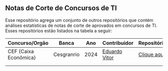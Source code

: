## Notas de Corte de Concursos de TI

Esse repositório agrega um conjunto de outros repositórios que contém análises estatísticas de notas de corte de aprovados em concursos de TI. Esses repositórios estão listados na tabela a seguir:

<table class="tg"><thead>
  <tr>
    <th class="tg-0pky">Concurso/Orgão</th>
    <th class="tg-0pky">Banca</th>
    <th class="tg-0pky">Ano</th>
    <th class="tg-0lax">Contribuidor</th>
    <th class="tg-0pky">Repositório</th>
  </tr></thead>
<tbody>
  <tr>
    <td class="tg-0pky">CEF (Caixa Econômica)</td>
    <td class="tg-0pky"> Cesgranrio</td>
    <td class="tg-0pky"> 2024</td>
    <td class="tg-0lax"> <a href="https://github.com/eduardovitor">Eduardo Vitor </a></td>
    <td class="tg-0pky"> <a href="https://github.com/eduardovitor/AnaliseNotaCorteCaixaAC-TI"> Clique aqui</a></td>
  </tr>
  <tr>
    <td class="tg-0pky"></td>
    <td class="tg-0pky"></td>
    <td class="tg-0pky"></td>
    <td class="tg-0lax"></td>
    <td class="tg-0pky"></td>
  </tr>
  <tr>
    <td class="tg-0pky"></td>
    <td class="tg-0pky"></td>
    <td class="tg-0pky"></td>
    <td class="tg-0lax"></td>
    <td class="tg-0pky"></td>
  </tr>
</tbody>
</table>
